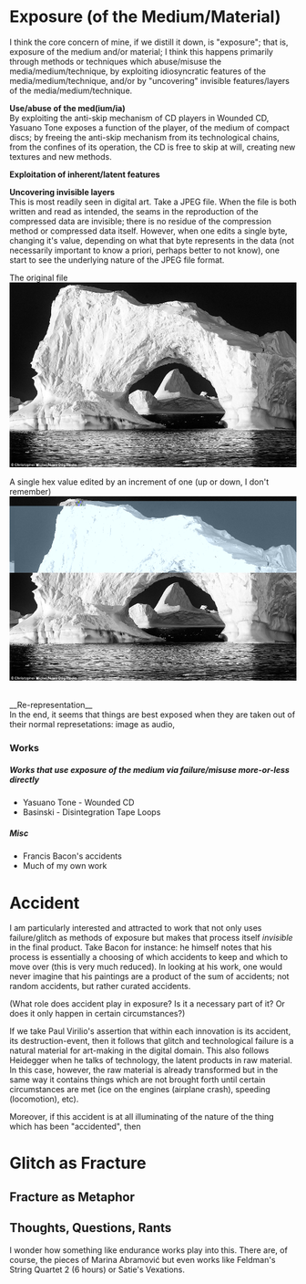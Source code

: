 # Exposure (of the Medium/Material)

I think the core concern of mine, if we distill it down, is "exposure"; that is, exposure of the medium and/or material; I think this happens primarily through methods or techniques which abuse/misuse the media/medium/technique, by exploiting idiosyncratic features of the media/medium/technique, and/or by "uncovering" invisible features/layers of the media/medium/technique.

__Use/abuse of the med(ium/ia)__ <br/>
 By exploiting the anti-skip mechanism of CD players in Wounded CD, Yasuano Tone exposes a function of the player, of the medium of compact discs; by freeing the anti-skip mechanism from its technological chains, from the confines of its operation, the CD is free to skip at will, creating new textures and new methods.

__Exploitation of inherent/latent features__ <br/>

__Uncovering invisible layers__ <br/>
This is most readily seen in digital art. Take a JPEG file. When the file is both written and read as intended, the seams in the reproduction of the compressed data are invisible; there is no residue of the compression method or compressed data itself. However, when one edits a single byte, changing it's value, depending on what that byte represents in the data (not necessarily important to know a priori, perhaps better to not know), one start to see the underlying nature of the JPEG file format.

The original file<br/>
![Plain](include/ice1.jpg)

A single hex value edited by an increment of one (up or down, I don't remember)<br/>
![Edited](include/newIce1.jpg)

<br/>
__Re-representation__<br/>
In the end, it seems that things are best exposed when they are taken out of their normal represetations: image as audio,

### Works

##### Works that use exposure of the medium via failure/misuse more-or-less directly
- Yasuano Tone - Wounded CD
- Basinski - Disintegration Tape Loops

##### Misc
- Francis Bacon's accidents
- Much of my own work


# Accident

I am particularly interested and attracted to work that not only uses failure/glitch as methods of exposure but makes that process itself _invisible_ in the final product. Take Bacon for instance: he himself notes that his process is essentially a choosing of which accidents to keep and which to move over (this is very much reduced). In looking at his work, one would never imagine that his paintings are a product of the sum of accidents; not random accidents, but rather curated accidents.

  (What role does accident play in exposure? Is it a necessary part of it? Or does it only happen in certain circumstances?)

  If we take Paul Virilio's assertion that within each innovation is its accident, its destruction-event, then it follows that glitch and technological failure is a natural material for art-making in the digital domain. This also follows Heidegger when he talks of technology, the latent products in raw material. In this case, however, the raw material is already transformed but in the same way it contains things which are not brought forth until certain circumstances are met (ice on the engines (airplane crash), speeding (locomotion), etc).

  Moreover, if this accident is at all illuminating of the nature of the thing which has been "accidented", then


# Glitch as Fracture

## Fracture as Metaphor



## Thoughts, Questions, Rants

I wonder how something like endurance works play into this. There are, of course, the pieces of Marina Abramović but even works like Feldman's String Quartet 2 (6 hours) or Satie's Vexations.
